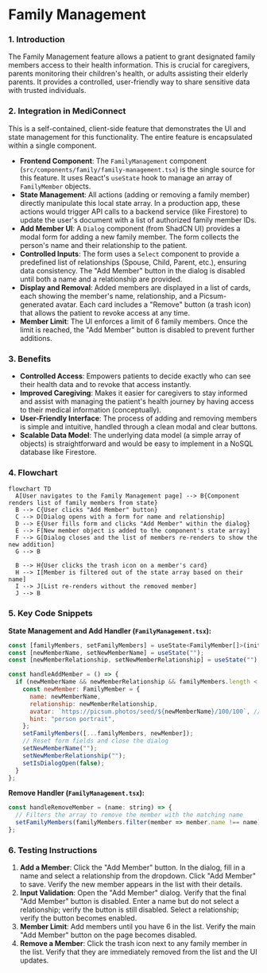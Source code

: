 # Family Management

### 1. Introduction
The Family Management feature allows a patient to grant designated family members access to their health information. This is crucial for caregivers, parents monitoring their children's health, or adults assisting their elderly parents. It provides a controlled, user-friendly way to share sensitive data with trusted individuals.

### 2. Integration in MediConnect
This is a self-contained, client-side feature that demonstrates the UI and state management for this functionality. The entire feature is encapsulated within a single component.

- **Frontend Component**: The `FamilyManagement` component (`src/components/family/family-management.tsx`) is the single source for this feature. It uses React's `useState` hook to manage an array of `FamilyMember` objects.
- **State Management**: All actions (adding or removing a family member) directly manipulate this local state array. In a production app, these actions would trigger API calls to a backend service (like Firestore) to update the user's document with a list of authorized family member IDs.
- **Add Member UI**: A `Dialog` component (from ShadCN UI) provides a modal form for adding a new family member. The form collects the person's name and their relationship to the patient.
- **Controlled Inputs**: The form uses a `Select` component to provide a predefined list of relationships (Spouse, Child, Parent, etc.), ensuring data consistency. The "Add Member" button in the dialog is disabled until both a name and a relationship are provided.
- **Display and Removal**: Added members are displayed in a list of cards, each showing the member's name, relationship, and a Picsum-generated avatar. Each card includes a "Remove" button (a trash icon) that allows the patient to revoke access at any time.
- **Member Limit**: The UI enforces a limit of 6 family members. Once the limit is reached, the "Add Member" button is disabled to prevent further additions.

### 3. Benefits
- **Controlled Access**: Empowers patients to decide exactly who can see their health data and to revoke that access instantly.
- **Improved Caregiving**: Makes it easier for caregivers to stay informed and assist with managing the patient's health journey by having access to their medical information (conceptually).
- **User-Friendly Interface**: The process of adding and removing members is simple and intuitive, handled through a clean modal and clear buttons.
- **Scalable Data Model**: The underlying data model (a simple array of objects) is straightforward and would be easy to implement in a NoSQL database like Firestore.

### 4. Flowchart
```mermaid
flowchart TD
  A[User navigates to the Family Management page] --> B{Component renders list of family members from state}
  B --> C{User clicks "Add Member" button}
  C --> D[Dialog opens with a form for name and relationship]
  D --> E{User fills form and clicks "Add Member" within the dialog}
  E --> F[New member object is added to the component's state array]
  F --> G[Dialog closes and the list of members re-renders to show the new addition]
  G --> B
  
  B --> H{User clicks the trash icon on a member's card}
  H --> I[Member is filtered out of the state array based on their name]
  I --> J[List re-renders without the removed member]
  J --> B
```

### 5. Key Code Snippets
**State Management and Add Handler (`FamilyManagement.tsx`):**
```javascript
const [familyMembers, setFamilyMembers] = useState<FamilyMember[]>(initialFamilyMembers);
const [newMemberName, setNewMemberName] = useState("");
const [newMemberRelationship, setNewMemberRelationship] = useState("");

const handleAddMember = () => {
  if (newMemberName && newMemberRelationship && familyMembers.length < 6) {
    const newMember: FamilyMember = {
      name: newMemberName,
      relationship: newMemberRelationship,
      avatar: `https://picsum.photos/seed/${newMemberName}/100/100`, // Example avatar
      hint: "person portrait",
    };
    setFamilyMembers([...familyMembers, newMember]);
    // Reset form fields and close the dialog
    setNewMemberName("");
    setNewMemberRelationship("");
    setIsDialogOpen(false);
  }
};
```

**Remove Handler (`FamilyManagement.tsx`):**
```javascript
const handleRemoveMember = (name: string) => {
  // Filters the array to remove the member with the matching name
  setFamilyMembers(familyMembers.filter(member => member.name !== name));
};
```

### 6. Testing Instructions
1.  **Add a Member**: Click the "Add Member" button. In the dialog, fill in a name and select a relationship from the dropdown. Click "Add Member" to save. Verify the new member appears in the list with their details.
2.  **Input Validation**: Open the "Add Member" dialog. Verify that the final "Add Member" button is disabled. Enter a name but do not select a relationship; verify the button is still disabled. Select a relationship; verify the button becomes enabled.
3.  **Member Limit**: Add members until you have 6 in the list. Verify the main "Add Member" button on the page becomes disabled.
4.  **Remove a Member**: Click the trash icon next to any family member in the list. Verify that they are immediately removed from the list and the UI updates.
